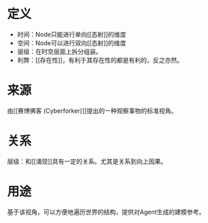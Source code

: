 # 定义
- 时间：Node只能进行单向[[态射]]的维度
- 空间：Node可以进行双向[[态射]]的维度
- 层级：在时空层面上拆分组装。
- 利弊：[[存在性]]，有利于其存在性的都是有利的，反之亦然。


# 来源

由[[赛博佛客 (Cyberforker)]]提出的一种观察事物的标准视角。


# 关系

层级：和[[涌现]]具有一定的关系。尤其是关系到向上因果。


# 用途

基于该视角，可以方便地遍历世界的结构，提供对Agent生成的建模参考。
